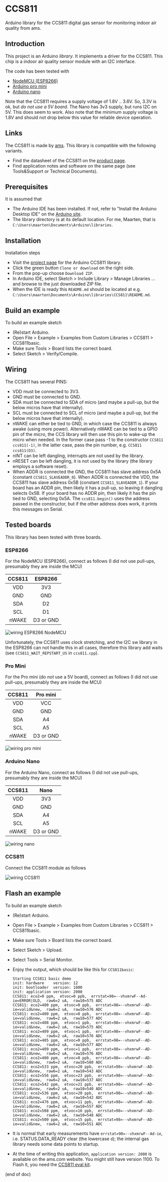 # CCS811
Arduino library for the CCS811 digital gas sensor for monitoring indoor air quality from ams.


## Introduction
This project is an Arduino *library*. It implements a driver for the CCS811.
This chip is a indoor air quality sensor module with an I2C interface.

The code has been tested with
 - [NodeMCU (ESP8266)](https://www.aliexpress.com/item/NodeMCU-V3-Lua-WIFI-module-integration-of-ESP8266-extra-memory-32M-flash-USB-serial-CP2102/32779738528.html)
 - [Arduino pro mini](https://www.aliexpress.com/item/ProMini-ATmega328P-3-3V-Compatible-for-Arduino-Pro-Mini/32525927539.html)
 - [Arduino nano](https://www.aliexpress.com/item/Nano-CH340-ATmega328P-MicroUSB-Compatible-for-Arduino-Nano-V3/32572612009.html)

Note that the CCS811 requires a supply voltage of 1.8V .. 3.6V.
So, 3.3V is ok, but *do not use a 5V board*.
The Nano has 3v3 supply, but runs I2C on 5V. This does seem to work.
Also note that the minimum supply voltage is 1.8V and should not drop below this value for reliable device operation.


## Links
The CCS811 is made by [ams](https://www.ams.com). This library is compatible with the following variants.
 - Find the datasheet of the CCS811 on the
   [product page](https://ams.com/ccs811).
 - Find application notes and software on the
   same page (see Tools&Support or Technical Documents).


## Prerequisites
It is assumed that
 - The Arduino IDE has been installed.
   If not, refer to "Install the Arduino Desktop IDE" on the
   [Arduino site](https://www.arduino.cc/en/Guide/HomePage).
 - The library directory is at its default location.
   For me, Maarten, that is `C:\Users\maarten\Documents\Arduino\libraries`.


## Installation
Installation steps
 - Visit the [project page](https://github.com/maarten-pennings/CCS811) for the Arduino CCS811 library.
 - Click the green button `Clone or download` on the right side.
 - From the pop-up choose `Download ZIP`.
 - In Arduino IDE, select Sketch > Include Library > Manage Libraries ...
   and browse to the just downloaded ZIP file.
 - When the IDE is ready this `README.md` should be located at e.g.
   `C:\Users\maarten\Documents\Arduino\libraries\CCS811\README.md`.


## Build an example
To build an example sketch
 - (Re)start Arduino.
 - Open File > Example > Examples from Custom Libraries > CCS811 > CCS811basic.
 - Make sure Tools > Board lists the correct board.
 - Select Sketch > Verify/Compile.


## Wiring
The CCS811 has several PINS:
 - VDD must be connected to 3V3.
 - GND must be connected to GND.
 - SDA must be connected to SDA of micro (and maybe a pull-up, but the below micros have that internally).
 - SCL must be connected to SCL of micro (and maybe a pull-up, but the below micros have that internally).
 - nWAKE can either be tied to GND, in which case the CCS811 is always awake (using more power).
   Alternatively nWAKE can be tied to a GPIO pin of the micro, the CCS library will then use this pin to wake-up the micro when needed.
   In the former case pass -1 to the constructor `CCS811 ccs811(-1)`, in the latter case, pass the pin number, e.g. `CCS811 ccs811(D3)`.
 - nINT can be left dangling, interrupts are not used by the library.
 - nRESET can be left dangling, it is not used by the library (the library employs a software reset).
 - When ADDR is connected the GND, the CCS811 has slave address 0x5A (constant `CCS811_SLAVEADDR_0`).
   When ADDR is connected the VDD, the CCS811 has slave address 0x5B (constant `CCS811_SLAVEADDR_1`).
   If your board has an ADDR pin, then likely it has a pull-up, so leaving it dangling selects 0x5B.
   If your board has no ADDR pin, then likely it has the pin tied to GND, selecting 0x5A.
   The `ccs811.begin()` uses the address passed in the constructor, but if the other address does work, 
   it prints this messages on Serial.


## Tested boards
This library has been tested with three boards.


### ESP8266
For the NodeMCU (ESP8266), connect as follows (I did not use pull-ups, presumably they are inside the MCU)

| CCS811  |  ESP8266  |
|:-------:|:---------:|
|   VDD   |    3V3    |
|   GND   |    GND    |
|   SDA   |    D2     |
|   SCL   |    D1     |
| nWAKE   | D3 or GND |

![wiring ESP8266 NodeMCU](wire-esp.jpg)

Unfortunately, the CCS811 uses clock stretching, and the I2C sw library in the ESP8266
can not handle this in all cases, therefore this library add waits (see `CCS811_WAIT_REPSTART_US` in `ccs811.cpp`).


### Pro Mini
For the Pro mini (do *not* use a 5V board), connect as follows  (I did not use pull-ups, presumably they are inside the MCU)

| CCS811  |  Pro mini |
|:-------:|:---------:|
|   VDD   |    VCC    |
|   GND   |    GND    |
|   SDA   |     A4    |
|   SCL   |     A5    |
| nWAKE   | D3 or GND |

![wiring pro mini](wire-promini.jpg)


### Arduino Nano
For the Arduino Nano, connect as follows  (I did not use pull-ups, presumably they are inside the MCU)

| CCS811  |    Nano   |
|:-------:|:---------:|
|   VDD   |    3V3    |
|   GND   |    GND    |
|   SDA   |     A4    |
|   SCL   |     A5    |
| nWAKE   | D3 or GND |

![wiring nano](wire-nanov3.jpg)


### CCS811
Connect the CCS811 module as follows

![wiring CCS811](wire-ccs811.jpg)


## Flash an example
To build an example sketch
 - (Re)start Arduino.
 - Open File > Example > Examples from Custom Libraries > CCS811 > CCS811basic.
 - Make sure Tools > Board lists the correct board.
 - Select Sketch > Upload.
 - Select Tools > Serial Monitor.
 - Enjoy the output, which should be like this for `CCS811basic`:

     ```Text
     Starting CCS811 basic demo
     init: hardware    version: 12
     init: bootloader  version: 1000
     init: application version: 2000
     CCS811: eco2=0 ppm,  etvoc=0 ppb,  errstat=90=--vhxmrwF--Ad-ie=ERROR|OLD,  raw6=2 uA,  raw10=575 ADC
     CCS811: eco2=400 ppm,  etvoc=0 ppb,  errstat=98=--vhxmrwF--AD-ie=valid&new,  raw6=2 uA,  raw10=576 ADC
     CCS811: eco2=400 ppm,  etvoc=0 ppb,  errstat=98=--vhxmrwF--AD-ie=valid&new,  raw6=2 uA,  raw10=577 ADC
     CCS811: eco2=408 ppm,  etvoc=1 ppb,  errstat=98=--vhxmrwF--AD-ie=valid&new,  raw6=2 uA,  raw10=575 ADC
     CCS811: eco2=409 ppm,  etvoc=1 ppb,  errstat=98=--vhxmrwF--AD-ie=valid&new,  raw6=2 uA,  raw10=576 ADC
     CCS811: eco2=405 ppm,  etvoc=0 ppb,  errstat=98=--vhxmrwF--AD-ie=valid&new,  raw6=2 uA,  raw10=577 ADC
     CCS811: eco2=409 ppm,  etvoc=1 ppb,  errstat=98=--vhxmrwF--AD-ie=valid&new,  raw6=2 uA,  raw10=576 ADC
     CCS811: eco2=400 ppm,  etvoc=0 ppb,  errstat=98=--vhxmrwF--AD-ie=valid&new,  raw6=2 uA,  raw10=580 ADC
     CCS811: eco2=533 ppm,  etvoc=20 ppb,  errstat=98=--vhxmrwF--AD-ie=valid&new,  raw6=2 uA,  raw10=543 ADC
     CCS811: eco2=556 ppm,  etvoc=23 ppb,  errstat=98=--vhxmrwF--AD-ie=valid&new,  raw6=2 uA,  raw10=537 ADC
     CCS811: eco2=542 ppm,  etvoc=21 ppb,  errstat=98=--vhxmrwF--AD-ie=valid&new,  raw6=2 uA,  raw10=540 ADC
     CCS811: eco2=536 ppm,  etvoc=20 ppb,  errstat=98=--vhxmrwF--AD-ie=valid&new,  raw6=2 uA,  raw10=542 ADC
     CCS811: eco2=476 ppm,  etvoc=11 ppb,  errstat=98=--vhxmrwF--AD-ie=valid&new,  raw6=2 uA,  raw10=557 ADC
     CCS811: eco2=508 ppm,  etvoc=16 ppb,  errstat=98=--vhxmrwF--AD-ie=valid&new,  raw6=2 uA,  raw10=548 ADC
     CCS811: eco2=500 ppm,  etvoc=15 ppb,  errstat=98=--vhxmrwF--AD-ie=valid&new,  raw6=2 uA,  raw10=551 ADC
     ```
 - It is normal that early measurements have `errstat=90=--vhxmrwF--Ad-ie`, i.e. STATUS.DATA_READY clear
   (the lowercase `d`); the internal gas library needs some data points to startup.

 - At the time of writing this application, `application version: 2000` is available on the ams.com website.
   You might still have version 1100. To Flash it, you need the [CCS811 eval kit](https://ams.com/ccs811evalkit).
 
(end of doc)
